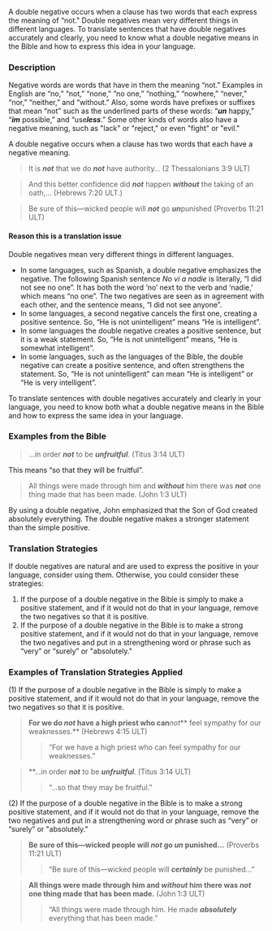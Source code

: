 
A double negative occurs when a clause has two words that each express the meaning of “not."  Double negatives mean very different things in different languages. To translate sentences that have double negatives accurately and clearly, you need to know what a double negative means in the Bible and how to express this idea in your language.

### Description

Negative words are words that have in them the meaning “not.” Examples in English are “no,” “not,” “none,” “no one,” “nothing,” “nowhere,” “never,” “nor,” “neither,” and “without.” Also, some words have prefixes or suffixes that mean “not” such as the underlined parts of these words: “***un*** happy,” “***im*** possible,” and “use***less***.” Some other kinds of words also have a negative meaning, such as "lack" or "reject," or even "fight" or "evil."

A double negative occurs when a clause has two words that each have a negative meaning.

> It is ***not*** that we do ***not*** have authority… (2 Thessalonians 3:9 ULT)
  
> And this better confidence did ***not*** happen ***without*** the taking of an oath,… (Hebrews 7:20 ULT.)  
  
> Be sure of this—wicked people will ***not*** go ***un***punished (Proverbs 11:21 ULT)

#### Reason this is a translation issue

Double negatives mean very different things in different languages.

* In some languages, such as Spanish, a double negative emphasizes the negative. The following Spanish sentence *No ví a nadie* is literally, “I did not see no one”. It has both the word ‘no’ next to the verb and ‘nadie,’ which means “no one”. The two negatives are seen as in agreement with each other, and the sentence means, “I did not see anyone”.
* In some languages, a second negative cancels the first one, creating a positive sentence. So, “He is not unintelligent” means “He is intelligent”.
* In some languages the double negative creates a positive sentence, but it is a weak statement. So, “He is not unintelligent” means, “He is somewhat intelligent”.
* In some languages, such as the languages of the Bible, the double negative can create a positive sentence, and often strengthens the statement. So, “He is not unintelligent” can mean “He is intelligent” or “He is very intelligent”.

To translate sentences with double negatives accurately and clearly in your language, you need to know both what a double negative means in the Bible and how to express the same idea in your language.

### Examples from the Bible

> …in order ***not*** to be ***unfruitful***. (Titus 3:14 ULT)

This means “so that they will be fruitful”.
> All things were made through him and ***without*** him there was ***not*** one thing made that has been made. (John 1:3 ULT)

By using a double negative, John emphasized that the Son of God created absolutely everything. The double negative makes a stronger statement than the simple positive.

### Translation Strategies

If double negatives are natural and are used to express the positive in your language, consider using them.  Otherwise, you could consider these strategies:

1. If the purpose of a double negative in the Bible is simply to make a positive statement, and if it would not do that in your language, remove the two negatives so that it is positive.
1. If the purpose of a double negative in the Bible is to make a strong positive statement, and if it would not do that in your language, remove the two negatives and put in a strengthening word or phrase such as “very” or “surely” or "absolutely."

### Examples of Translation Strategies Applied

(1) If the purpose of a double negative in the Bible is simply to make a positive statement, and if it would not do that in your language, remove the two negatives so that it is positive.

> **For we do ***not*** have a high priest who can***not*** feel sympathy for our weaknesses.** (Hebrews 4:15 ULT)  
>> “For we have a high priest who can feel sympathy for our weaknesses.”
  
> **…in order ***not*** to be ***unfruitful***. (Titus 3:14 ULT)  
>> “…so that they may be fruitful.”
  
(2) If the purpose of a double negative in the Bible is to make a strong positive statement, and if it would not do that in your language, remove the two negatives and put in a strengthening word or phrase such as “very” or “surely” or "absolutely."

> **Be sure of this—wicked people will ***not*** go ***un*** punished…** (Proverbs 11:21 ULT)  
>> “Be sure of this—wicked people will ***certainly*** be punished…”
  
> **All things were made through him and ***without*** him there was ***not*** one thing made that has been made.** (John 1:3 ULT)  
>> “All things were made through him. He made ***absolutely*** everything that has been made.”

